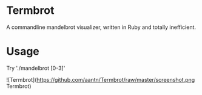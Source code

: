 # Termbrot
A commandline mandelbrot visualizer, written in Ruby and totally inefficient.

# Usage
Try './mandelbrot [0-3]'

![Termbrot](https://github.com/aantn/Termbrot/raw/master/screenshot.png Termbrot)
